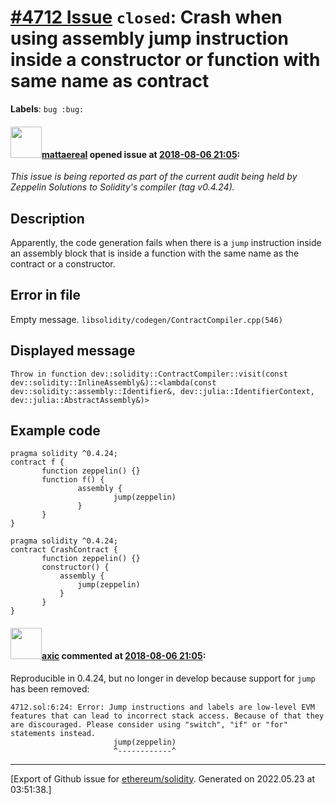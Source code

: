 # [\#4712 Issue](https://github.com/ethereum/solidity/issues/4712) `closed`: Crash when using assembly jump instruction inside a constructor or function with same name as contract
**Labels**: `bug :bug:`


#### <img src="https://avatars.githubusercontent.com/u/388605?u=5a8b32f470dd72acdd5ea2c3451f91dd4d90b690&v=4" width="50">[mattaereal](https://github.com/mattaereal) opened issue at [2018-08-06 21:05](https://github.com/ethereum/solidity/issues/4712):

_This issue is being reported as part of the current audit being held by Zeppelin Solutions to Solidity's compiler (tag v0.4.24)._

## Description
Apparently, the code generation fails when there is a `jump` instruction inside an assembly block that is inside a function with the same name as the contract or a constructor.

## Error in file
Empty message.
`libsolidity/codegen/ContractCompiler.cpp(546)`

## Displayed message
`Throw in function dev::solidity::ContractCompiler::visit(const dev::solidity::InlineAssembly&)::<lambda(const dev::solidity::assembly::Identifier&, dev::julia::IdentifierContext, dev::julia::AbstractAssembly&)>`

## Example code
```solidity
pragma solidity ^0.4.24;
contract f {
       function zeppelin() {}
       function f() {
               assembly {
                       jump(zeppelin)
               }
       }
}
```

```solidity
pragma solidity ^0.4.24;                                                                                                                       
contract CrashContract {                                                                                                                                   
       function zeppelin() {}                                                                                                                                                                                                                                                                   
       constructor() {                                                                                                                         
           assembly {                                                                                                                          
               jump(zeppelin)                                                                                                                         
           }                                                                                                                                   
       }                                                                                                                                       
}
```


#### <img src="https://avatars.githubusercontent.com/u/20340?v=4" width="50">[axic](https://github.com/axic) commented at [2018-08-06 21:05](https://github.com/ethereum/solidity/issues/4712#issuecomment-410881708):

Reproducible in 0.4.24, but no longer in develop because support for `jump` has been removed:
```
4712.sol:6:24: Error: Jump instructions and labels are low-level EVM features that can lead to incorrect stack access. Because of that they are discouraged. Please consider using "switch", "if" or "for" statements instead.
                       jump(zeppelin)
                       ^------------^
```


-------------------------------------------------------------------------------



[Export of Github issue for [ethereum/solidity](https://github.com/ethereum/solidity). Generated on 2022.05.23 at 03:51:38.]
